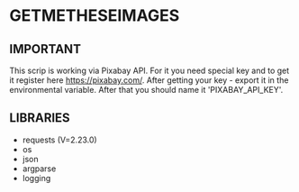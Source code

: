 # GETMETHESEIMAGES

## IMPORTANT
This scrip is working via Pixabay API. For it you need special key and to get it register here https://pixabay.com/. After getting your key - export it in the environmental variable. After that you should name it 'PIXABAY_API_KEY'. 

## LIBRARIES
- requests (V=2.23.0)
- os
- json
- argparse
- logging
